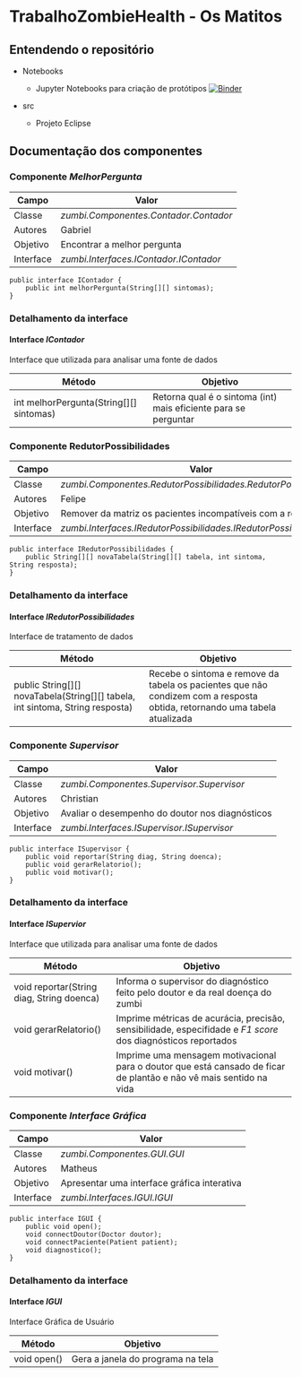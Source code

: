 # TrabalhoZombieHealth - Os Matitos


## Entendendo o repositório
- Notebooks
  - Jupyter Notebooks para criação de protótipos [![Binder](https://mybinder.org/badge_logo.svg)](https://mybinder.org/v2/gh/batataazul/Trabalho_ZombieHealth/master?urlpath=lab)

- src
  - Projeto Eclipse

## Documentação dos componentes

### Componente *MelhorPergunta*

| Campo | Valor |
|---|---|
| Classe | *zumbi.Componentes.Contador.Contador* |
| Autores | Gabriel |
| Objetivo | Encontrar a melhor pergunta |
| Interface | *zumbi.Interfaces.IContador.IContador* |

~~~
public interface IContador {
	public int melhorPergunta(String[][] sintomas);
}
~~~

### Detalhamento da interface

#### Interface *IContador*
Interface que utilizada para analisar uma fonte de dados

| Método | Objetivo |
|---|---|
| int melhorPergunta(String[][] sintomas) | Retorna qual é o sintoma (int) mais eficiente para se perguntar |


### Componente RedutorPossibilidades

| Campo | Valor |
|---|---|
| Classe | *zumbi.Componentes.RedutorPossibilidades.RedutorPossibilidades* |
| Autores | Felipe |
| Objetivo | Remover da matriz os pacientes incompatíveis com a resposta |
| Interface | *zumbi.Interfaces.IRedutorPossibilidades.IRedutorPossibilidades* |

~~~
public interface IRedutorPossibilidades {
	public String[][] novaTabela(String[][] tabela, int sintoma, String resposta);
}
~~~

### Detalhamento da interface

#### Interface *IRedutorPossibilidades*
Interface de tratamento de dados

| Método | Objetivo |
|---|---|
| public String[][] novaTabela(String[][] tabela, int sintoma, String resposta) | Recebe o sintoma e remove da tabela os pacientes que não condizem com a resposta obtida, retornando uma tabela atualizada |


### Componente *Supervisor*

| Campo | Valor |
|---|---|
| Classe | *zumbi.Componentes.Supervisor.Supervisor* |
| Autores | Christian |
| Objetivo | Avaliar o desempenho do doutor nos diagnósticos |
| Interface | *zumbi.Interfaces.ISupervisor.ISupervisor* |

~~~
public interface ISupervisor {
	public void reportar(String diag, String doenca);
	public void gerarRelatorio();
	public void motivar();
}
~~~

### Detalhamento da interface

#### Interface *ISupervior*
Interface que utilizada para analisar uma fonte de dados

| Método | Objetivo |
|---|---|
| void reportar(String diag, String doenca) | Informa o supervisor do diagnóstico feito pelo doutor e da real doença do zumbi |
| void gerarRelatorio() | Imprime métricas de acurácia, precisão, sensibilidade, especifidade e *F1 score* dos diagnósticos reportados |
| void motivar() | Imprime uma mensagem motivacional para o doutor que está cansado de ficar de plantão e não vê mais sentido na vida |

### Componente *Interface Gráfica*

| Campo | Valor |
|---|---|
| Classe | *zumbi.Componentes.GUI.GUI* |
| Autores | Matheus |
| Objetivo | Apresentar uma interface gráfica interativa |
| Interface | *zumbi.Interfaces.IGUI.IGUI* |

~~~
public interface IGUI {
	public void open();
	void connectDoutor(Doctor doutor);
	void connectPaciente(Patient patient);
	void diagnostico();
}
~~~

### Detalhamento da interface

#### Interface *IGUI*
Interface Gráfica de Usuário

| Método | Objetivo |
|---|---|
| void open() | Gera a janela do programa na tela |



